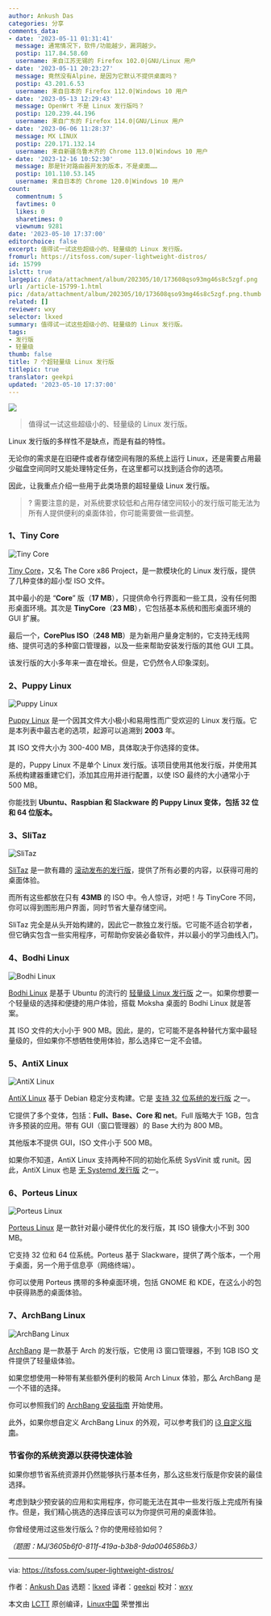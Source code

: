 ```yaml
---
author: Ankush Das
categories: 分享
comments_data:
- date: '2023-05-11 01:31:41'
  message: 通常情况下，软件/功能越少，漏洞越少。
  postip: 117.84.58.60
  username: 来自江苏无锡的 Firefox 102.0|GNU/Linux 用户
- date: '2023-05-11 20:23:27'
  message: 竟然没有Alpine，是因为它默认不提供桌面吗？
  postip: 43.201.6.53
  username: 来自日本的 Firefox 112.0|Windows 10 用户
- date: '2023-05-13 12:29:43'
  message: OpenWrt 不是 Linux 发行版吗？
  postip: 120.239.44.196
  username: 来自广东的 Firefox 114.0|GNU/Linux 用户
- date: '2023-06-06 11:28:37'
  message: MX LINUX
  postip: 220.171.132.14
  username: 来自新疆乌鲁木齐的 Chrome 113.0|Windows 10 用户
- date: '2023-12-16 10:52:30'
  message: 那是针对路由器开发的版本，不是桌面……
  postip: 101.110.53.145
  username: 来自日本的 Chrome 120.0|Windows 10 用户
count:
  commentnum: 5
  favtimes: 0
  likes: 0
  sharetimes: 0
  viewnum: 9281
date: '2023-05-10 17:37:00'
editorchoice: false
excerpt: 值得试一试这些超级小的、轻量级的 Linux 发行版。
fromurl: https://itsfoss.com/super-lightweight-distros/
id: 15799
islctt: true
largepic: /data/attachment/album/202305/10/173608qso93mg46s8c5zgf.png
url: /article-15799-1.html
pic: /data/attachment/album/202305/10/173608qso93mg46s8c5zgf.png.thumb.jpg
related: []
reviewer: wxy
selector: lkxed
summary: 值得试一试这些超级小的、轻量级的 Linux 发行版。
tags:
- 发行版
- 轻量级
thumb: false
title: 7 个超轻量级 Linux 发行版
titlepic: true
translator: geekpi
updated: '2023-05-10 17:37:00'
---
```


![](/data/attachment/album/202305/10/173608qso93mg46s8c5zgf.png)



> 
> 值得试一试这些超级小的、轻量级的 Linux 发行版。
> 
> 
> 


Linux 发行版的多样性不是缺点，而是有益的特性。


无论你的需求是在旧硬件或者存储空间有限的系统上运行 Linux，还是需要占用最少磁盘空间同时又能处理特定任务，在这里都可以找到适合你的选项。


因此，让我重点介绍一些用于此类场景的超轻量级 Linux 发行版。



> 
> ? 需要注意的是，对系统要求较低和占用存储空间较小的发行版可能无法为所有人提供便利的桌面体验，你可能需要做一些调整。
> 
> 
> 


### 1、Tiny Core


![Tiny Core](/data/attachment/album/202305/10/173705swj2t2j2xw6y770y.png)


[Tiny Core](http://tinycorelinux.net/?ref=itsfoss.com)，又名 The Core x86 Project，是一款模块化的 Linux 发行版，提供了几种变体的超小型 ISO 文件。


其中最小的是 “**Core**” 版（**17 MB**），只提供命令行界面和一些工具，没有任何图形桌面环境。其次是 **TinyCore**（**23 MB**），它包括基本系统和图形桌面环境的 GUI 扩展。


最后一个，**CorePlus ISO**（**248 MB**）是为新用户量身定制的，它支持无线网络、提供可选的多种窗口管理器，以及一些来帮助安装发行版的其他 GUI 工具。


该发行版的大小多年来一直在增长。但是，它仍然令人印象深刻。


### 2、Puppy Linux


![Puppy Linux](/data/attachment/album/202305/10/173706u0h08s4pa88xz298.jpg)


[Puppy Linux](https://puppylinux-woof-ce.github.io/?ref=itsfoss.com) 是一个因其文件大小极小和易用性而广受欢迎的 Linux 发行版。它是本列表中最古老的选项，起源可以追溯到 **2003** 年。


其 ISO 文件大小为 300-400 MB，具体取决于你选择的变体。


是的，Puppy Linux 不是单个 Linux 发行版。该项目使用其他发行版，并使用其系统构建器重建它们，添加其应用并进行配置，以使 ISO 最终的大小通常小于 500 MB。


你能找到 **Ubuntu、Raspbian 和 Slackware 的 Puppy Linux 变体，包括 32 位和 64 位版本。**


### 3、SliTaz


![SliTaz](/data/attachment/album/202305/10/173706y99b9ualep2aq6ae.jpg)


[SliTaz](https://www.slitaz.org/en/?ref=itsfoss.com) 是一款有趣的 [滚动发布的发行版](https://itsfoss.com/rolling-release/)，提供了所有必要的内容，以获得可用的桌面体验。


而所有这些都放在只有 **43MB** 的 ISO 中。令人惊讶，对吧！与 TinyCore 不同，你可以得到图形用户界面，同时节省大量存储空间。


SliTaz 完全是从头开始构建的，因此它一款独立发行版。它可能不适合初学者，但它确实包含一些实用程序，可帮助你安装必备软件，并以最小的学习曲线入门。


### 4、Bodhi Linux


![Bodhi Linux](/data/attachment/album/202305/10/173707xvtgs1h3rlevgjp1.jpg)


[Bodhi Linux](https://www.bodhilinux.com/?ref=itsfoss.com) 是基于 Ubuntu 的流行的 [轻量级 Linux 发行版](https://itsfoss.com/lightweight-linux-beginners/) 之一。如果你想要一个轻量级的选择和便捷的用户体验，搭载 Moksha 桌面的 Bodhi Linux 就是答案。


其 ISO 文件的大小小于 900 MB。因此，是的，它可能不是各种替代方案中最轻量级的，但如果你不想牺牲使用体验，那么选择它一定不会错。


### 5、AntiX Linux


![AntiX Linux](/data/attachment/album/202305/10/173707rfnksbkn6kslkcbv.jpg)


[AntiX Linux](https://antixlinux.com/?ref=itsfoss.com) 基于 Debian 稳定分支构建。它是 [支持 32 位系统的发行版](https://itsfoss.com/32-bit-linux-distributions/) 之一。


它提供了多个变体，包括：**Full、Base、Core 和 net**。Full 版略大于 1GB，包含许多预装的应用。带有 GUI（窗口管理器）的 Base 大约为 800 MB。


其他版本不提供 GUI，ISO 文件小于 500 MB。


如果你不知道，AntiX Linux 支持两种不同的初始化系统 SysVinit 或 runit。因此，AntiX Linux 也是 [无 Systemd 发行版](https://itsfoss.com/systemd-free-distros/) 之一。


### 6、Porteus Linux


![Porteus Linux](/data/attachment/album/202305/10/173708ptbwkzbyyybd2xhf.jpg)


[Porteus Linux](http://www.porteus.org/?ref=itsfoss.com) 是一款针对最小硬件优化的发行版，其 ISO 镜像大小不到 300 MB。


它支持 32 位和 64 位系统。Porteus 基于 Slackware，提供了两个版本，一个用于桌面，另一个用于信息亭（网络终端）。


你可以使用 Porteus 携带的多种桌面环境，包括 GNOME 和 KDE，在这么小的包中获得熟悉的桌面体验。


### 7、ArchBang Linux


![ArchBang Linux](/data/attachment/album/202305/10/173708wdva66upvw5qqv52.jpg)


[ArchBang](https://archbang.org/?ref=itsfoss.com) 是一款基于 Arch 的发行版，它使用 i3 窗口管理器，不到 1GB ISO 文件提供了轻量级体验。


如果您想使用一种带有某些额外便利的极简 Arch Linux 体验，那么 ArchBang 是一个不错的选择。


你可以参照我们的 [ArchBang 安装指南](https://itsfoss.com/install-archbang/) 开始使用。


此外，如果你想自定义 ArchBang Linux 的外观，可以参考我们的 [i3 自定义指南](https://itsfoss.com/i3-customization/)。


### 节省你的系统资源以获得快速体验


如果你想节省系统资源并仍然能够执行基本任务，那么这些发行版是你安装的最佳选择。


考虑到缺少预安装的应用和实用程序，你可能无法在其中一些发行版上完成所有操作。但是，我们精心挑选的选择应该可以为你提供可用的桌面体验。


你曾经使用过这些发行版么？你的使用经验如何？


*（题图：MJ/3605b6f0-811f-419a-b3b8-9da0046586b3）*




---


via: <https://itsfoss.com/super-lightweight-distros/>


作者：[Ankush Das](https://itsfoss.com/author/ankush/) 选题：[lkxed](https://github.com/lkxed/) 译者：[geekpi](https://github.com/geekpi) 校对：[wxy](https://github.com/wxy)


本文由 [LCTT](https://github.com/LCTT/TranslateProject) 原创编译，[Linux中国](https://linux.cn/) 荣誉推出